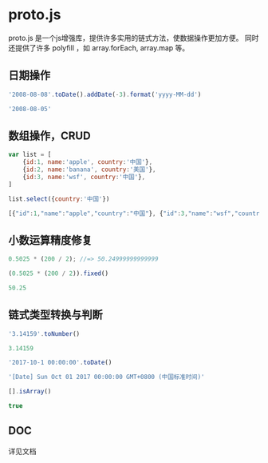 # proto.js
proto.js 是一个js增强库，提供许多实用的链式方法，使数据操作更加方便。 同时还提供了许多 polyfill ，如 array.forEach, array.map 等。

## 日期操作
```javascript
'2008-08-08'.toDate().addDate(-3).format('yyyy-MM-dd')
```
```javascript
'2008-08-05'
```

## 数组操作，CRUD
```javascript
var list = [
    {id:1, name:'apple', country:'中国'},
    {id:2, name:'banana', country:'美国'},
    {id:3, name:'wsf', country:'中国'},
]

list.select({country:'中国'})
```
```javascript
[{"id":1,"name":"apple","country":"中国"}, {"id":3,"name":"wsf","country":"中国"}]
```

## 小数运算精度修复
```javascript
0.5025 * (200 / 2); //=> 50.24999999999999

(0.5025 * (200 / 2)).fixed()
```
```javascript
50.25
```

## 链式类型转换与判断
```javascript
'3.14159'.toNumber()
```
```javascript
3.14159
```

```javascript
'2017-10-1 00:00:00'.toDate()
```
```javascript
'[Date] Sun Oct 01 2017 00:00:00 GMT+0800 (中国标准时间)'
```

```javascript
[].isArray()
```
```javascript
true
```


## DOC
详见文档

[](https://wusfen.github.io/proto.js)